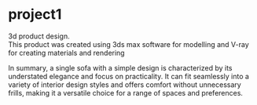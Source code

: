 # project1
3d product design.   
This product was created using 3ds max software for modelling and V-ray for creating materials and rendering

In summary, a single sofa with a simple design is characterized by its understated elegance and focus on practicality. It can fit seamlessly into a variety of interior design styles and offers comfort without unnecessary frills, making it a versatile choice for a range of spaces and preferences.
